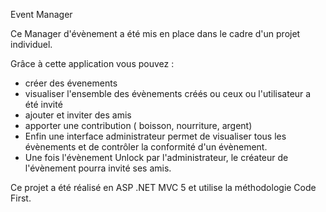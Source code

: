 

Event Manager 


Ce Manager d'évènement a été mis en place dans le cadre d'un projet individuel.

Grâce à cette application vous pouvez :
-   créer des évenements
-   visualiser l'ensemble des évènements créés ou ceux ou l'utilisateur a été invité
-   ajouter et inviter des amis 
-   apporter une contribution ( boisson, nourriture, argent)
-   Enfin une interface administrateur permet de visualiser tous les évènements et de contrôler la conformité d'un évènement.
-   Une fois l'évènement Unlock par l'administrateur, le créateur de l'évènement pourra invité ses amis.


Ce projet a été réalisé en ASP .NET MVC 5 et utilise la méthodologie Code First.

